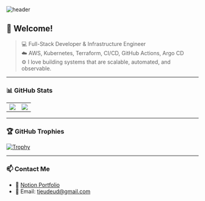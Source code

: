 <!-- Profile Header -->
![header](https://capsule-render.vercel.app/api?type=waving&height=300&color=gradient&text=Full-Stack%20%7C%20Cloud%20Engineer&reversal=false&textBg=false&fontSize=60&desc=Aspiring%20DevOps%20Engineer%20💻%20%7C%20Ready%20to%20Build,%20Learn%20and%20Grow%20🌱&fontAlignY=35&animation=fadeIn&stroke=00000&rotate=0&strokeWidth=1)



## 👋 Welcome!  
> 💻 Full-Stack Developer & Infrastructure Engineer  
> ☁️ AWS, Kubernetes, Terraform, CI/CD, GitHub Actions, Argo CD  
> ⚙️ I love building systems that are scalable, automated, and observable.

---
### 📊 GitHub Stats

<table>
  <tr>
    <td>
      <img src="https://github-readme-stats.vercel.app/api/top-langs/?username=hsj1024&layout=compact&theme=default" />
    </td>
    <td>
      <img src="https://github-readme-stats.vercel.app/api?username=hsj1024&show_icons=true&theme=holi" />
    </td>
  </tr>
</table>

---

### 🏆 GitHub Trophies  
[![Trophy](https://github-profile-trophy.vercel.app/?username=hsj1024&theme=dracula&row=1&margin-w=10)](https://github.com/ryo-ma/github-profile-trophy)

---

### 📫 Contact Me  
- 💼 [Notion Portfolio](https://gratis-path-fb4.notion.site/47b890b855b74a48a739e197b25e7689?pvs=4)  
- 📮 Email: tjeudeud@gmail.com

